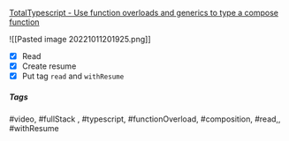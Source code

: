 [TotalTypescript - Use function overloads and generics to type a compose function](https://www.totaltypescript.com/tips/use-function-overloads-and-generics-to-type-a-compose-function)


![[Pasted image 20221011201925.png]]

- [x] Read
- [x] Create resume
- [x] Put tag `read` and `withResume`

##### Tags
#video, #fullStack , #typescript, #functionOverload, #composition, #read,, #withResume 
